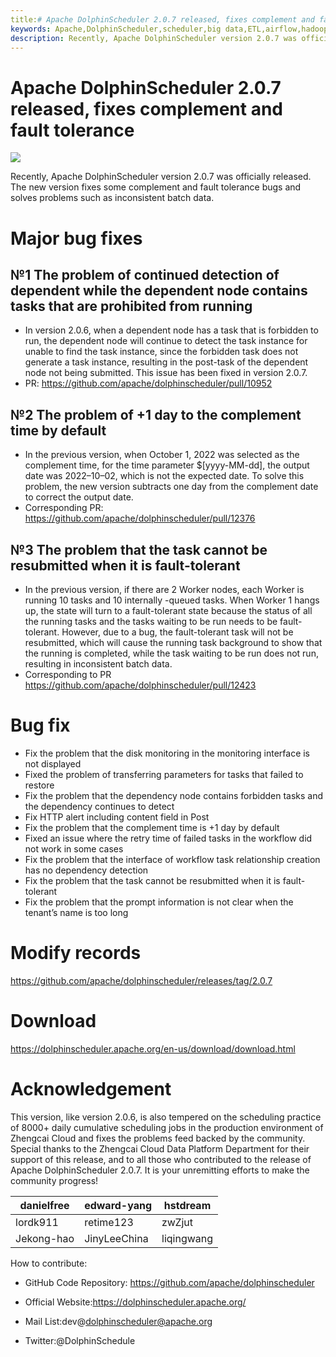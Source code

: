 ```yaml
---
title:# Apache DolphinScheduler 2.0.7 released, fixes complement and fault tolerance
keywords: Apache,DolphinScheduler,scheduler,big data,ETL,airflow,hadoop,orchestration,dataops,Meetup
description: Recently, Apache DolphinScheduler version 2.0.7 was officially released...
---
```

# Apache DolphinScheduler 2.0.7 released, fixes complement and fault tolerance

![](https://miro.medium.com/max/640/0*O7tYZm2aDL35U1Pb)

Recently, Apache DolphinScheduler version 2.0.7 was officially released. The new version fixes some complement and fault tolerance bugs and solves problems such as inconsistent batch data.

# Major bug fixes

## №1 The problem of continued detection of dependent while the dependent node contains tasks that are prohibited from running
* In version 2.0.6, when a dependent node has a task that is forbidden to run, the dependent node will continue to detect the task instance for unable to find the task instance, since the forbidden task does not generate a task instance, resulting in the post-task of the dependent node not being submitted. This issue has been fixed in version 2.0.7.
* PR: https://github.com/apache/dolphinscheduler/pull/10952

## №2 The problem of +1 day to the complement time by default
* In the previous version, when October 1, 2022 was selected as the complement time, for the time parameter $[yyyy-MM-dd], the output date was 2022–10–02, which is not the expected date. To solve this problem, the new version subtracts one day from the complement date to correct the output date.
* Corresponding PR: https://github.com/apache/dolphinscheduler/pull/12376
## №3 The problem that the task cannot be resubmitted when it is fault-tolerant

* In the previous version, if there are 2 Worker nodes, each Worker is running 10 tasks and 10 internally -queued tasks. When Worker 1 hangs up, the state will turn to a fault-tolerant state because the status of all the running tasks and the tasks waiting to be run needs to be fault-tolerant. However, due to a bug, the fault-tolerant task will not be resubmitted, which will cause the running task background to show that the running is completed, while the task waiting to be run does not run, resulting in inconsistent batch data.
* Corresponding to PR https://github.com/apache/dolphinscheduler/pull/12423

#  Bug fix

* Fix the problem that the disk monitoring in the monitoring interface is not displayed
* Fixed the problem of transferring parameters for tasks that failed to restore
* Fix the problem that the dependency node contains forbidden tasks and the dependency continues to detect
* Fix HTTP alert including content field in Post
* Fix the problem that the complement time is +1 day by default
* Fixed an issue where the retry time of failed tasks in the workflow did not work in some cases
* Fix the problem that the interface of workflow task relationship creation has no dependency detection
* Fix the problem that the task cannot be resubmitted when it is fault-tolerant
* Fix the problem that the prompt information is not clear when the tenant’s name is too long

#  Modify records
https://github.com/apache/dolphinscheduler/releases/tag/2.0.7

#  Download
https://dolphinscheduler.apache.org/en-us/download/download.html

# Acknowledgement
This version, like version 2.0.6, is also tempered on the scheduling practice of 8000+ daily cumulative scheduling jobs in the production environment of Zhengcai Cloud and fixes the problems feed backed by the community. Special thanks to the Zhengcai Cloud Data Platform Department for their support of this release, and to all those who contributed to the release of Apache DolphinScheduler 2.0.7. It is your unremitting efforts to make the community progress!

| danielfree | edward-yang  | hstdream   |
|------------|--------------|------------|
| lordk911 | retime123 | zwZjut |
| Jekong-hao | JinyLeeChina | liqingwang |

How to contribute:

* GitHub Code Repository: https://github.com/apache/dolphinscheduler

* Official Website:https://dolphinscheduler.apache.org/

* Mail List:dev@dolphinscheduler@apache.org

* Twitter:@DolphinSchedule
